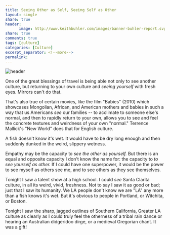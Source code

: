 ```yaml
---
title: Seeing Other as Self, Seeing Self as Other
layout: single
share: true
header:
      image: http://www.keithbuhler.com/images/banner-buhler-report.svg
share: true
comments: true
tags: [culture]
categories: [Culture]
excerpt_separator: <!--more-->
permalink: 
---
```


![header](http://images.hobomama.com/babies-ponijao-smiling.png)


One of the great blessings of travel is being able not only to see another culture, but returning to your own culture and *seeing yourself* with fresh eyes. Mirrors can't do that.

That's also true of certain movies, like the film "Babies" (2010) which showcases Mongolian, African, and American mothers and babies in such a way that us Americans *see* our families -- to acclimate to someone else's normal, and then to rapidly return to your own, allows you to see and feel the concrete textures and weirdness of your own "normal." Terrence Mallick's "New World" does that for English culture. 

A fish doesn't know it's wet. It would have to be dry long enough and then suddenly dunked in the weird, slippery wetness. 

Empathy may be the capacity to *see the other as yourself.* But there is an equal and opposite capacity I don't know the name for: the capacity to *to see yourself as other.* If I could have one superpower, it would be the power to see myself as others see me, and to see others as they see themselves. 

Tonight I saw a talent show at a high school. I could *see* Santa Clarita culture, in all its weird, vivid, freshness. Not to say I saw it as good or bad; just that I saw its humanity. We LA people don't know we are "LA" any more than a fish knows it's wet. But it's obvious to people in Portland, or Witchita, or Boston. 

Tonight I saw the sharp, jagged outlines of Southern California, Greater LA culture as clearly as I could truly feel the otherness of a tribal rain dance or hearing an Australian didgeridoo dirge, or a medieval Gregorian chant. It was a gift! 

